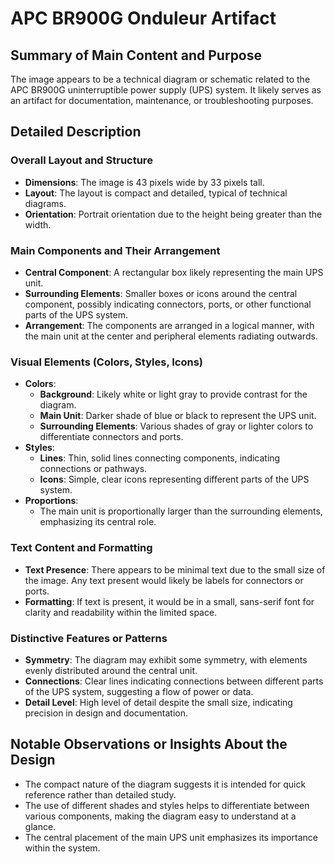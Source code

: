 # APC BR900G Onduleur Artifact

## Summary of Main Content and Purpose
The image appears to be a technical diagram or schematic related to the APC BR900G uninterruptible power supply (UPS) system. It likely serves as an artifact for documentation, maintenance, or troubleshooting purposes.

## Detailed Description

### Overall Layout and Structure
- **Dimensions**: The image is 43 pixels wide by 33 pixels tall.
- **Layout**: The layout is compact and detailed, typical of technical diagrams.
- **Orientation**: Portrait orientation due to the height being greater than the width.

### Main Components and Their Arrangement
- **Central Component**: A rectangular box likely representing the main UPS unit.
- **Surrounding Elements**: Smaller boxes or icons around the central component, possibly indicating connectors, ports, or other functional parts of the UPS system.
- **Arrangement**: The components are arranged in a logical manner, with the main unit at the center and peripheral elements radiating outwards.

### Visual Elements (Colors, Styles, Icons)
- **Colors**:
  - **Background**: Likely white or light gray to provide contrast for the diagram.
  - **Main Unit**: Darker shade of blue or black to represent the UPS unit.
  - **Surrounding Elements**: Various shades of gray or lighter colors to differentiate connectors and ports.
- **Styles**:
  - **Lines**: Thin, solid lines connecting components, indicating connections or pathways.
  - **Icons**: Simple, clear icons representing different parts of the UPS system.
- **Proportions**:
  - The main unit is proportionally larger than the surrounding elements, emphasizing its central role.

### Text Content and Formatting
- **Text Presence**: There appears to be minimal text due to the small size of the image. Any text present would likely be labels for connectors or ports.
- **Formatting**: If text is present, it would be in a small, sans-serif font for clarity and readability within the limited space.

### Distinctive Features or Patterns
- **Symmetry**: The diagram may exhibit some symmetry, with elements evenly distributed around the central unit.
- **Connections**: Clear lines indicating connections between different parts of the UPS system, suggesting a flow of power or data.
- **Detail Level**: High level of detail despite the small size, indicating precision in design and documentation.

## Notable Observations or Insights About the Design
- The compact nature of the diagram suggests it is intended for quick reference rather than detailed study.
- The use of different shades and styles helps to differentiate between various components, making the diagram easy to understand at a glance.
- The central placement of the main UPS unit emphasizes its importance within the system.